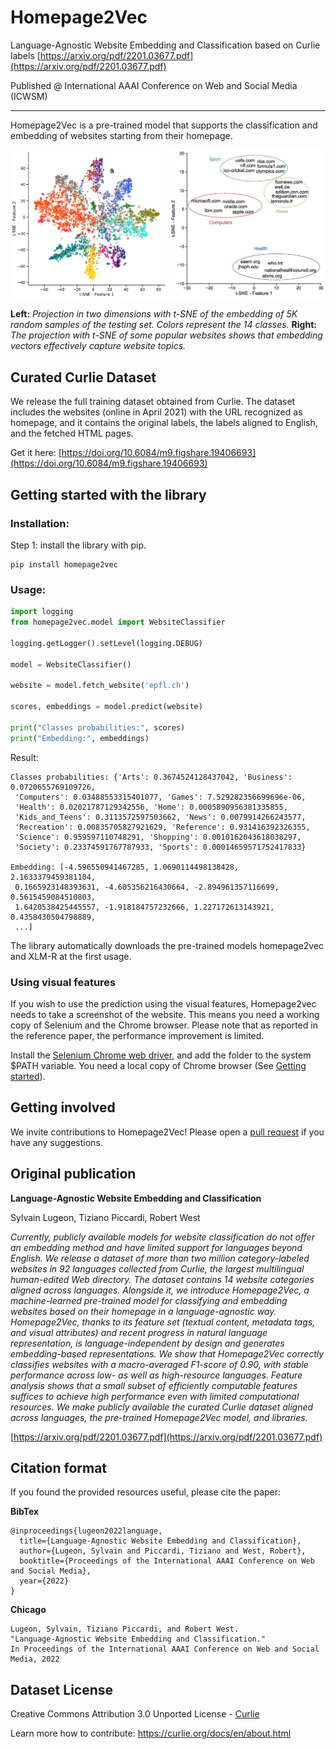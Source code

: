 # Homepage2Vec

Language-Agnostic Website Embedding and Classification based on Curlie labels
[https://arxiv.org/pdf/2201.03677.pdf](https://arxiv.org/pdf/2201.03677.pdf)

Published @ International AAAI Conference on Web and Social Media (ICWSM)

---

Homepage2Vec is a pre-trained model that supports the classification and embedding of websites starting from their homepage.

<p float="left">
  <img src="images/embedding_tsne.png" width="250" />
  <img src="images/domain_names_tsne.png" width="250" /> 
</p>

**Left:** _Projection in two dimensions with t-SNE of the embedding of 5K random samples of the testing set. Colors represent the 14 classes._ **Right:** _The projection with t-SNE of some popular websites shows that embedding vectors effectively capture website topics._

## Curated Curlie Dataset

We release the full training dataset obtained from Curlie. The dataset includes the websites (online in April 2021) with the URL recognized as homepage, and it contains the original labels, the labels aligned to English, and the fetched HTML pages.

Get it here: [https://doi.org/10.6084/m9.figshare.19406693](https://doi.org/10.6084/m9.figshare.19406693)


## Getting started with the library


### Installation:

Step 1: install the library with pip.
```
pip install homepage2vec
```

[//]: # ()
[//]: # ([Optional] Step 2: Install the [Selenium Chrome web driver]&#40;https://chromedriver.chromium.org/downloads&#41;, and add the folder to the system $PATH variable.)

[//]: # ()
[//]: # (Please note that you need a local copy of Chrome browser &#40;See [Getting started]&#40;https://chromedriver.chromium.org/getting-started&#41;&#41;.)

### Usage:

```python
import logging
from homepage2vec.model import WebsiteClassifier

logging.getLogger().setLevel(logging.DEBUG)

model = WebsiteClassifier()

website = model.fetch_website('epfl.ch')

scores, embeddings = model.predict(website)

print("Classes probabilities:", scores)
print("Embedding:", embeddings)
```
Result:
```
Classes probabilities: {'Arts': 0.3674524128437042, 'Business': 0.0720655769109726,
 'Computers': 0.03488553315401077, 'Games': 7.529282356699696e-06, 
 'Health': 0.02021787129342556, 'Home': 0.0005890956381335855, 
 'Kids_and_Teens': 0.3113572597503662, 'News': 0.0079914266243577, 
 'Recreation': 0.00835705827921629, 'Reference': 0.931416392326355, 
 'Science': 0.959597110748291, 'Shopping': 0.0010162043618038297, 
 'Society': 0.23374591767787933, 'Sports': 0.00014659571752417833}
 
Embedding: [-4.596550941467285, 1.0690114498138428, 2.1633379459381104,
 0.1665923148393631, -4.605356216430664, -2.894961357116699, 0.5615459084510803, 
 1.6420538425445557, -1.918184757232666, 1.227172613143921, 0.4358430504798889, 
 ...]
```

The library automatically downloads the pre-trained models homepage2vec and XLM-R at the first usage.

### Using visual features

If you wish to use the prediction using the visual features, Homepage2vec needs to take a screenshot of the website. This means you need a working copy of Selenium and the Chrome browser. Please note that as reported in the reference paper, the performance improvement is limited.

Install the [Selenium Chrome web driver](https://chromedriver.chromium.org/downloads), and add the folder to the system $PATH variable. You need a local copy of Chrome browser (See [Getting started](https://chromedriver.chromium.org/getting-started)).


## Getting involved

We invite contributions to Homepage2Vec! Please open a [pull request](https://github.com/epfl-dlab/homepage2vec/pulls) if you have any suggestions.


## Original publication

**Language-Agnostic Website Embedding and Classification**

Sylvain Lugeon, Tiziano Piccardi, Robert West

_Currently, publicly available models for website classification do not offer an embedding method and have limited support for languages beyond English. We release a dataset of more than two million category-labeled websites in 92 languages collected from Curlie, the largest multilingual human-edited Web directory. The dataset contains 14 website categories aligned across languages. Alongside it, we introduce Homepage2Vec, a machine-learned pre-trained model for classifying and embedding websites based on their homepage in a language-agnostic way. Homepage2Vec, thanks to its feature set (textual content, metadata tags, and visual attributes) and recent progress in natural language representation, is language-independent by design and generates embedding-based representations. We show that Homepage2Vec correctly classifies websites with a macro-averaged F1-score of 0.90, with stable performance across low- as well as high-resource languages. Feature analysis shows that a small subset of efficiently computable features suffices to achieve high performance even with limited computational resources. We make publicly available the curated Curlie dataset aligned across languages, the pre-trained Homepage2Vec model, and libraries._

[https://arxiv.org/pdf/2201.03677.pdf](https://arxiv.org/pdf/2201.03677.pdf)


## Citation format

If you found the provided resources useful, please cite the paper:

**BibTex**
```
@inproceedings{lugeon2022language,
  title={Language-Agnostic Website Embedding and Classification},
  author={Lugeon, Sylvain and Piccardi, Tiziano and West, Robert},
  booktitle={Proceedings of the International AAAI Conference on Web and Social Media},
  year={2022}
}
```

**Chicago**
```
Lugeon, Sylvain, Tiziano Piccardi, and Robert West. 
"Language-Agnostic Website Embedding and Classification."
In Proceedings of the International AAAI Conference on Web and Social Media, 2022
```

## Dataset License

Creative Commons Attribution 3.0 Unported License - [Curlie](https://curlie.org/docs/en/license.html)

Learn more how to contribute: https://curlie.org/docs/en/about.html

